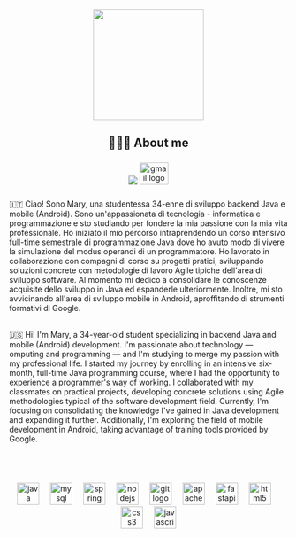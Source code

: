 <div align="center">
  <img height="200" src="[https://i.ibb.co/qD6W5DD/linked-COVER.png](https://i.ibb.co/sJVn6gR/banner.png)"  />
</div>

###

<h2 align="center">👩🏻‍💻 About me</h2>

###

<div align="center">
  <a href="https://www.linkedin.com/in/mmilasi/"><img src="https://raw.githubusercontent.com/maurodesouza/profile-readme-generator/master/src/assets/icons/social/linkedin/default.svg"></a>
  <a href="mailto:mamilasinovic@gmail.com"><img src="https://raw.githubusercontent.com/maurodesouza/profile-readme-generator/master/src/assets/icons/social/gmail/default.svg" width="52" height="40" alt="gmail logo"  /></a>
</div>

###

<p>🇮🇹 Ciao! Sono Mary, una studentessa 34-enne di sviluppo backend Java e mobile (Android). Sono un'appassionata di tecnologia - informatica e programmazione e sto studiando per fondere la mia passione con la mia vita professionale. Ho iniziato il mio percorso intraprendendo un corso intensivo full-time semestrale di programmazione Java dove ho avuto modo di vivere la simulazione del modus operandi di un programmatore. Ho lavorato in collaborazione con compagni di corso su progetti pratici, sviluppando soluzioni concrete con metodologie di lavoro Agile tipiche dell'area di sviluppo software. Al momento mi dedico a consolidare le conoscenze acquisite dello sviluppo in Java ed espanderle ulteriormente. Inoltre, mi sto avvicinando all'area di sviluppo mobile in Android, aproffitando di strumenti formativi di Google.<br><br>

🇺🇸 Hi! I'm Mary, a 34-year-old student specializing in backend Java and mobile (Android) development. I'm passionate about technology — omputing and programming — and I'm studying to merge my passion with my professional life. I started my journey by enrolling in an intensive six-month, full-time Java programming course, where I had the opportunity to experience a programmer's way of working. I collaborated with my classmates on practical projects, developing concrete solutions using Agile methodologies typical of the software development field. Currently, I'm focusing on consolidating the knowledge I've gained in Java development and expanding it further. Additionally, I'm exploring the field of mobile development in Android, taking advantage of training tools provided by Google.</p><br><br>

###

<div align="center">
  <img src="https://skillicons.dev/icons?i=java" height="40" alt="java logo"  />
  <img width="12" />
  <img src="https://cdn.simpleicons.org/mysql/4479A1" height="40" alt="mysql logo"  />
  <img width="12" />
  <img src="https://cdn.jsdelivr.net/gh/devicons/devicon/icons/spring/spring-original.svg" height="40" alt="spring logo"  />
  <img width="12" />
  <img src="https://cdn.jsdelivr.net/gh/devicons/devicon/icons/nodejs/nodejs-original.svg" height="40" alt="nodejs logo"  />
  <img width="12" />
  <img src="https://cdn.jsdelivr.net/gh/devicons/devicon/icons/git/git-original.svg" height="40" alt="git logo"  />
  <img width="12" />
  <img src="https://cdn.simpleicons.org/apachemaven/C71A36" height="40" alt="apachemaven logo"  />
  <img width="12" />
  <img src="https://cdn.jsdelivr.net/gh/devicons/devicon/icons/fastapi/fastapi-original.svg" height="40" alt="fastapi logo"  />
  <img width="12" />
  <img src="https://cdn.jsdelivr.net/gh/devicons/devicon/icons/html5/html5-original.svg" height="40" alt="html5 logo"  />
  <img width="12" />
  <img src="https://cdn.simpleicons.org/css3/1572B6" height="40" alt="css3 logo"  />
  <img width="12" />
  <img src="https://skillicons.dev/icons?i=js" height="40" alt="javascript logo"  />
</div>

###


